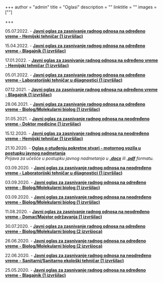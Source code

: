 +++
author = "admin"
title = "Oglasi"
description = ""
linktitle = ""
images = [""]

+++

05.07.2022. - [**Javni oglas za zasnivanje radnog odnosa na određeno vreme - Hemijski tehničar (1 izvršilac)**](/docs/oglasi/oglas_hemijski_tehnicar_20220705.pdf)

15.04.2022. - [**Javni oglas za zasnivanje radnog odnosa na određeno vreme - Blagajnik (1 izvršilac)**](/docs/oglasi/oglas_blagajnik_20220418.pdf)

17.01.2022. - [**Javni oglas za zasnivanje radnog odnosa na određeno vreme - Hemijski tehničar (1 izvršilac)**](/docs/oglasi/oglas_hemijski_tehnicar_20220117.pdf)

05.01.2022. - [**Javni oglas za zasnivanje radnog odnosa na određeno vreme - Laboratorijski tehničar u dijagnostici (1 izvršilac)**](/docs/oglasi/oglas_lab_tehnicar_20220105.pdf)

07.12.2021. - [**Javni oglas za zasnivanje radnog odnosa na određeno vreme - Blagajnik (1 izvršilac)**](/docs/oglasi/oglas_blagajnik_20211206.pdf)

28.06.2021. - [**Javni oglas za zasnivanje radnog odnosa na određeno vreme - Biolog/Molekularni biolog (1 izvršilac)**](/docs/oglasi/oglas_biolog_3.pdf)

31.05.2021. - [**Javni oglas za zasnivanje radnog odnosa na neodređeno vreme - Doktor medicine (1 izvršilac)**](/docs/oglasi/oglas_doktor_medicine.pdf)

15.12.2020. - [**Javni oglas za zasnivanje radnog odnosa na neodređeno vreme - Hemijski tehničar (1 izvršilac)**](/docs/oglasi/oglas_hemijski_tehnicar.pdf)

21.10.2020. - [**Oglas o otuđenju pokretne stvari - motornog vozila u postupku javnog nadmetanja**](/docs/oglasi/oglas_auto.pdf)  
_Prijava za učešće u postupku javnog nadmetanja u [**.docx**](/docs/oglasi/prijava.docx) ili [**.pdf**](/docs/oglasi/prijava.pdf) formatu._

03.09.2020. - [**Javni oglas za zasnivanje radnog odnosa na neodređeno vreme - Laboratorijski tehničar u dijagnostici (1 izvršilac)**](/docs/oglasi/oglas_biolog_lab_tehnicar.pdf)

03.09.2020. - [**Javni oglas za zasnivanje radnog odnosa na određeno vreme - Biolog/Molekularni biolog (1 izvršilac)**](/docs/oglasi/oglas_biolog_lab_tehnicar.pdf)

03.09.2020. - [**Javni oglas za zasnivanje radnog odnosa na neodređeno vreme - Biolog/Molekularni biolog (1 izvršilac)**](/docs/oglasi/oglas_biolog_lab_tehnicar.pdf)

11.08.2020. - [**Javni oglas za zasnivanje radnog odnosa na neodređeno vreme - Domar/Majstor održavanja (1 izvršilac)**](/docs/oglasi/oglas_domar.pdf)

30.07.2020. - [**Javni oglas za zasnivanje radnog odnosa na određeno vreme - Biolog/Molekularni biolog (2 izvršioca)**](/docs/oglasi/oglas_biolog_2.pdf)

26.06.2020. - [**Javni oglas za zasnivanje radnog odnosa na određeno vreme - Biolog/Molekularni biolog (2 izvršioca)**](/docs/oglasi/oglas_biolog.pdf)

22.06.2020. - [**Javni oglas za zasnivanje radnog odnosa na neodređeno vreme - Sanitarni/Sanitarno ekološki tehničar (1 izvršilac)**](/docs/oglasi/oglas_sanitarni_tehnicar.pdf)

25.05.2020. - [**Javni oglas za zasnivanje radnog odnosa na određeno vreme - Blagajnik (1 izvršilac)**](/docs/oglasi/oglas_blagajnik.pdf)
